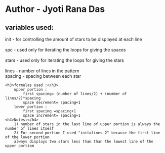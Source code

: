 <h1>Author - Jyoti Rana Das</h1>


   <h2>variables used:</h2>
        init - for controlling the amount of stars to be displayed at each line<br><br>
        spc - used only for iterating the loops for giving the spaces<br><br>
        stars - used only for iterating the loops for giving the stars<br><br>
        lines - number of lines in the pattern<br>
        spacing - spacing between each star

    <h3>formulas used :</h3>
        upper portion :
            first spacing= (number of lines/2) + (number of lines/2)*spacing
            space decrement= spacing+1
        lower portion :
            first spacing =spacing+1
            space increment= spacing+1
    <h4>Notes:</h4>
        1) number of stars in the last line of upper portion is always the number of lines itself
        2) For second portion I used "init=lines-2" because the first line of the lower portion
        always displays two stars less than than the lowest line of the upper portion
